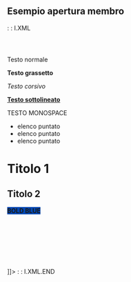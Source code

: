 ## Esempio apertura membro
 :  : I.XML
<?xml version="1.0" encoding="UTF-8"?>
<Base Testo="WETEST_TE1 SHOWCASE Text Editor - ">
 <Service Titolo1="" Titolo2="" Funzione="F(TED;*EDTLET;LET) 1(MB;SCP_SCH;....)"
  Servizio="JATRE_29C" TSep="." DSep="," IdFun="1228110434145" NumSes="848336"/>
   <Header>
 <Livello Caratteristiche="A01"/>
 </Header>
   <Key>
     <K1 Tipo="MB" Parametro="SCP_SCH" Codice="WETEST_TE1" Testo="" Obb="3" Mod="1"/>
     <K2 Tipo="OJ" Parametro="*LIB" Codice="SMEDEV" Testo="Sviluppo WebUP 3" Obb=" " Mod="2"/>
   </Key>
   <Setup>
     <Program>
       <EDT Tipo="FIX" Lung="100" NoMod="1" Control="EDT_SCH"/>
     </Program>
   </Setup>
   <Contenuto>
   <![CDATA[
   <p>Testo normale</p>
   <p>
   <strong>Testo grassetto</strong>
   </p>
   <p>
   <em>Testo corsivo</em>
   </p>
   <p>
   <strong>
   <u>Testo sottolineato</u>
   </strong>
   </p>
   <p>TESTO MONOSPACE</p>
   <ul>
   <li>elenco puntato</li>
   <li>elenco puntato</li>
   <li>elenco puntato</li>
   </ul>
   <h1>Titolo 1</h1>
   <h2>Titolo 2</h2>
   <p>
   <strong style="background-color :  rgb(0, 71, 178);">BOLD BLUE</strong>
   </p>
   <p>
   <br>
   </p>
   <p>
   <br>
   </p>
   <p>
   <br>
   </p>
   <br>
   ]]>
   </Contenuto>
     <Messaggi>
       <Esito Stato="OK"/>
     </Messaggi>
   </Base>
 :  : I.XML.END
